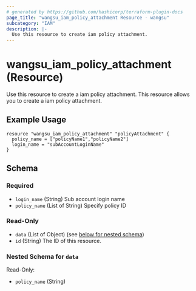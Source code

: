 ```yaml
---
# generated by https://github.com/hashicorp/terraform-plugin-docs
page_title: "wangsu_iam_policy_attachment Resource - wangsu"
subcategory: "IAM"
description: |-
  Use this resource to create iam policy attachment.
---
```


# wangsu_iam_policy_attachment (Resource)
Use this resource to create a iam policy attachment.
This resource allows you to create a iam policy attachment.

## Example Usage
```hcl
resource "wangsu_iam_policy_attachment" "policyAttachment" {
  policy_name = ["policyName1","policyName2"]
  login_name = "subAccountLoginName"
}
```


<!-- schema generated by tfplugindocs -->
## Schema

### Required

- `login_name` (String) Sub account login name
- `policy_name` (List of String) Specify policy ID

### Read-Only

- `data` (List of Object) (see [below for nested schema](#nestedatt--data))
- `id` (String) The ID of this resource.

<a id="nestedatt--data"></a>
### Nested Schema for `data`

Read-Only:

- `policy_name` (String)
